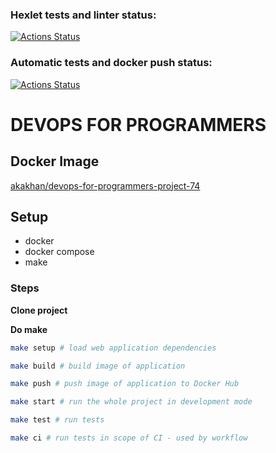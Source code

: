 ### Hexlet tests and linter status:
[![Actions Status](https://github.com/qqUber/devops-for-programmers-project-74/workflows/hexlet-check/badge.svg)](https://github.com/qqUber/devops-for-programmers-project-74/actions)

### Automatic tests and docker push status:
[![Actions Status](https://github.com/qqUber/devops-for-programmers-project-74/workflows/push/badge.svg)](https://github.com/qqUber/devops-for-programmers-project-74/actions)

# DEVOPS FOR PROGRAMMERS

## Docker Image
[akakhan/devops-for-programmers-project-74](https://hub.docker.com/r/akakhan/devops-for-programmers-project-74)

## Setup

* docker
* docker compose
* make

### Steps

**Clone project**

**Do make**

```bash
make setup # load web application dependencies

make build # build image of application

make push # push image of application to Docker Hub

make start # run the whole project in development mode

make test # run tests

make ci # run tests in scope of CI - used by workflow
```
